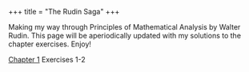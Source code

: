 +++
title = "The Rudin Saga"
+++

Making my way through Principles of Mathematical Analysis by Walter Rudin. This page will be aperiodically updated with my solutions to the chapter exercises. Enjoy!

[Chapter 1](rudin/Chapter1.pdf) Exercises 1-2